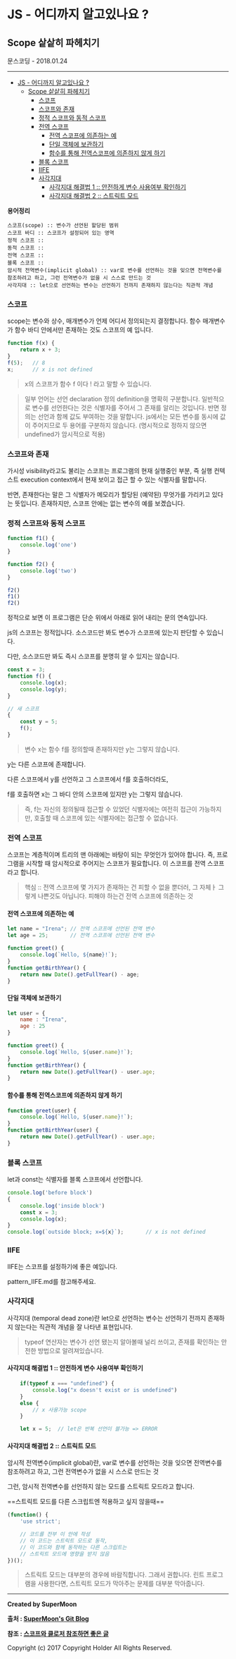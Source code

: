 # JS - 어디까지 알고있나요 ?
## Scope 샅샅히 파헤치기

<div class="pull-right"> 문스코딩 - 2018.01.24 </div>

---

<!-- @import "[TOC]" {cmd="toc" depthFrom=1 depthTo=6 orderedList=false} -->
<!-- code_chunk_output -->

* [JS - 어디까지 알고있나요 ?](#js-어디까지-알고있나요)
	* [Scope 샅샅히 파헤치기](#scope-샅샅히-파헤치기)
		* [스코프](#스코프)
		* [스코프와 존재](#스코프와-존재)
		* [정적 스코프와 동적 스코프](#정적-스코프와-동적-스코프)
		* [전역 스코프](#전역-스코프)
			* [전역 스코프에 의존하는 예](#전역-스코프에-의존하는-예)
			* [단일 객체에 보관하기](#단일-객체에-보관하기)
			* [함수를 통해 전역스코프에 의존하지 않게 하기](#함수를-통해-전역스코프에-의존하지-않게-하기)
		* [블록 스코프](#블록-스코프)
		* [IIFE](#iife)
		* [사각지대](#사각지대)
			* [사각지대 해결법 1 :: 안전하게 변수 사용여부 확인하기](#사각지대-해결법-1-안전하게-변수-사용여부-확인하기)
			* [사각지대 해결법 2 :: 스트릭트 모드](#사각지대-해결법-2-스트릭트-모드)

<!-- /code_chunk_output -->


**용어정리**
```
스코프(scope) :: 변수가 선언된 할당된 범위
스코프 바디 :: 스코프가 설정되어 있는 영역
정적 스코프 ::
동적 스코프 ::
전역 스코프 ::
블록 스코프 ::
암시적 전역변수(implicit global) :: var로 변수를 선언하는 것을 잊으면 전역변수를 참조하려고 하고, 그런 전역변수가 없을 시 스스로 만드는 것
사각지대 :: let으로 선언하는 변수는 선언하기 전까지 존재하지 않는다는 직관적 개념
```

### 스코프

scope는 변수와 상수, 매개변수가 언제 어디서 정의되는지 결정합니다.
함수 매개변수가 함수 바디 안에서만 존재하는 것도 스코프의 예 입니다.

```js
function f(x) {
    return x + 3;
}
f(5);   // 8
x;      // x is not defined
```
> x의 스코프가 함수 f 이다 ! 라고 말할 수 있습니다.

> 일부 언어는 선언 declaration 정의 definition을 명확히 구분합니다.
> 일반적으로 변수를 선언한다는 것은 식별자를 주어서 그 존재를 알리는 것입니다.
> 반면 정의는 선언과 함께 값도 부여하는 것을 말합니다.
> js에서는 모든 변수를 동시에 값이 주어지므로 두 용어를 구분하지 않습니다.
> (명시적으로 정하지 않으면 undefined가 암시적으로 적용)

### 스코프와 존재

가시성 visibility라고도 불리는 스코프는 프로그램의 현재 실행중인 부분,
즉 실행 컨텍스트 execution context에서 현재 보이고 접근 할 수 있는 식별자를 말합니다.

반면, 존재한다는 말은 그 식별자가 메모리가 할당된 (예약된) 무엇가를 가리키고 있다는 뜻입니다.
존재하지만, 스코프 안에는 없는 변수의 예를 보곘습니다.

### 정적 스코프와 동적 스코프

```js
function f1() {
    console.log('one')
}

function f2() {
    console.log('two')
}

f2()
f1()
f2()
```

정적으로 보면 이 프로그램은 단순 위에서 아래로 읽어 내리는 문의 연속입니다.

js의 스코프는 정적입니다. 소스코드만 봐도 변수가 스코프에 있는지 판단할 수 있습니다.

다만, 소스코드만 봐도 즉시 스코프를 분명히 알 수 있지는 않습니다.

```js
const x = 3;
function f() {
    console.log(x);
    console.log(y);
}

// 새 스코프
{
    const y = 5;
    f();
}
```
> 변수 x는 함수 f를 정의할때 존재하지만 y는 그렇지 않습니다.

y는 다른 스코프에 존재합니다.

다른 스코프에서 y를 선언하고 그 스코프에서 f를 호출하더라도,

f를 호출하면 x는 그 바디 안의 스코프에 있지만 y는 그렇지 않습니다.

> 즉, f는 자신의 정의될때 접근할 수 있었던 식별자에는 여전히 접근이 가능하지만, 호출할 때 스코프에 있는 식별자에는 접근할 수 없습니다.

### 전역 스코프

스코프는 계층적이며 트리의 맨 아래에는 바탕이 되는 무엇인가 있어야 합니다.
즉, 프로그램을 시작할 때 암시적으로 주어지는 스코프가 필요합니다.
이 스코프를 전역 스코프라고 합니다.

> 핵심 :: 전역 스코프에 몇 가지가 존재하는 건 피할 수 없을 뿐더러, 그 자체ㅏ 그렇게 나쁜것도 아닙니다.
> 피해야 하는건 전역 스코프에 의존하는 것

#### 전역 스코프에 의존하는 예

```js
let name = "Irena"; // 전역 스코프에 선언된 전역 변수
let age = 25;       // 전역 스코프에 선언된 전역 변수

function greet() {
    console.log(`Hello, ${name}!`);
}
function getBirthYear() {
    return new Date().getFullYear() - age;
}
```

#### 단일 객체에 보관하기

```js
let user = {
    name : "Irena",
    age : 25
}

function greet() {
    console.log(`Hello, ${user.name}!`);
}
function getBirthYear() {
    return new Date().getFullYear() - user.age;
}
```

#### 함수를 통해 전역스코프에 의존하지 않게 하기
```js
function greet(user) {
    console.log(`Hello, ${user.name}!`);
}
function getBirthYear(user) {
    return new Date().getFullYear() - user.age;
}
```

### 블록 스코프

let과 const는 식별자를 블록 스코프에서 선언합니다.

```js
console.log('before block')
{
    console.log('inside block')
    const x = 3;
    console.log(x);
}
console.log(`outside block; x=${x}`);       // x is not defined
```

### IIFE

IIFE는 스코프를 설정하기에 좋은 예입니다.

pattern_IIFE.md를 참고해주세요.

### 사각지대

사각지대 (temporal dead zone)란 let으로 선언하는 변수는 선언하기 전까지 존재하지 않는다는 직관적 개념을 잘 나타낸 표현입니다.

> typeof 연산자는 변수가 선언 됐는지 알아볼때 널리 쓰이고, 존재를 확인하는 안전한 방법으로 알려져있습니다.

#### 사각지대 해결법 1 :: 안전하게 변수 사용여부 확인하기

```js
    if(typeof x === "undefined") {
        console.log("x doesn't exist or is undefined")
    }
    else {
        // x 사용가능 scope
    }

    let x = 5;  // let은 반복 선언이 블가능 => ERROR
```

#### 사각지대 해결법 2 :: 스트릭트 모드

암시적 전역변수(implicit global)란, var로 변수를 선언하는 것을 잊으면 전역변수를 참조하려고 하고, 그런 전역변수가 없을 시 스스로 만드는 것

그런, 암시적 전역변수를 선언하지 않는 모드를 스트릭트 모드라고 합니다.

==스트릭트 모드를 다른 스크립트엔 적용하고 싶지 않을때==
```js
(function() {
    'use strict';

    // 코드를 전부 이 안에 작성
    // 이 코드는 스트릭트 모드로 동작,
    // 이 코드와 함께 동작하는 다른 스크립트는
    // 스트릭트 모드에 영향을 받지 않음
})();
```

> 스트릭트 모드는 대부분의 경우에 바람직합니다. 그래서 권합니다.
> 린트 프로그램을 사용한다면, 스트릭트 모드가 막아주는 문제를 대부분 막아줍니다.

---

**Created by SuperMoon**

**출처 : [SuperMoon's Git Blog](https://github.com/jm921106)**

**참조 : [스코프와 클로저 참조하면 좋은 글](http://meetup.toast.com/posts/86)**

Copyright (c) 2017 Copyright Holder All Rights Reserved.

